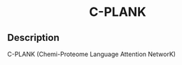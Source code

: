 <div align="center">
  
# C-PLANK
  
</div>

## Description
C-PLANK (Chemi-Proteome Language Attention NetworK)

